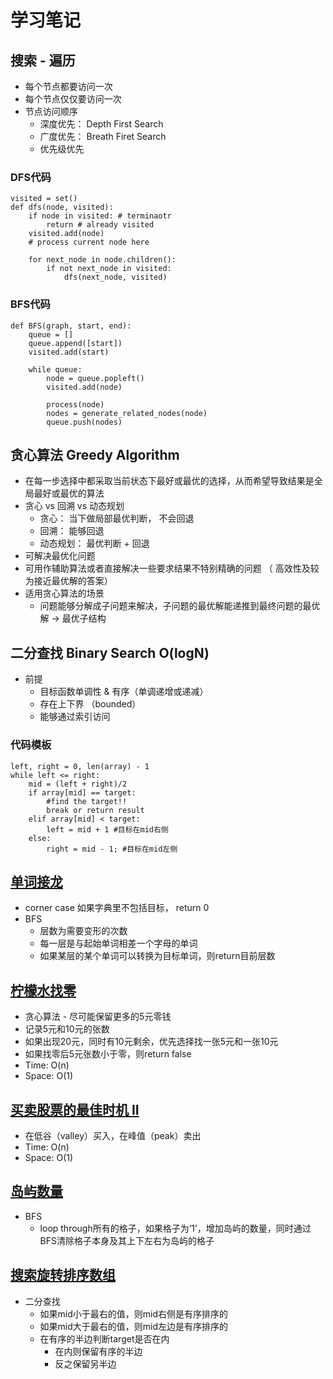 # 学习笔记
## 搜索 - 遍历
- 每个节点都要访问一次
- 每个节点仅仅要访问一次
- 节点访问顺序
	- 深度优先： Depth First Search
	- 广度优先： Breath Firet Search
	- 优先级优先

### DFS代码
    visited = set()
    def dfs(node, visited):
        if node in visited: # terminaotr
            return # already visited
        visited.add(node)
        # process current node here

        for next_node in node.children():
            if not next_node in visited:
                dfs(next_node, visited)

### BFS代码

    def BFS(graph, start, end):
        queue = []
        queue.append([start])
        visited.add(start)
        
        while queue:
            node = queue.popleft()
            visited.add(node)

            process(node)
            nodes = generate_related_nodes(node)
            queue.push(nodes)

## 贪心算法 Greedy Algorithm
 - 在每一步选择中都采取当前状态下最好或最优的选择，从而希望导致结果是全局最好或最优的算法
 - 贪心 vs 回溯 vs 动态规划
	- 贪心： 当下做局部最优判断， 不会回退
	- 回溯： 能够回退
	- 动态规划： 最优判断 + 回退
 - 可解决最优化问题
 - 可用作辅助算法或者直接解决一些要求结果不特别精确的问题 （ 高效性及较为接近最优解的答案）
 - 适用贪心算法的场景
	- 问题能够分解成子问题来解决，子问题的最优解能递推到最终问题的最优解 -> 最优子结构

## 二分查找 Binary Search O(logN)
- 前提
    - 目标函数单调性 & 有序（单调递增或递减）
    - 存在上下界 （bounded）
    - 能够通过索引访问

### 代码模板
    left, right = 0, len(array) - 1
    while left <= right:
        mid = (left + right)/2
        if array[mid] == target:
            #find the target!!
            break or return result
        elif array[mid] < target:
            left = mid + 1 #目标在mid右侧
        else:
            right = mid - 1; #目标在mid左侧

## [单词接龙](127_ladderLength.java)
- corner case 如果字典里不包括目标， return 0
- BFS 
    - 层数为需要变形的次数
    - 每一层是与起始单词相差一个字母的单词
    - 如果某层的某个单词可以转换为目标单词，则return目前层数

## [柠檬水找零](860_lenmonade_change.java)
- 贪心算法 - 尽可能保留更多的5元零钱
- 记录5元和10元的张数
- 如果出现20元，同时有10元剩余，优先选择找一张5元和一张10元
- 如果找零后5元张数小于零，则return false
- Time: O(n)
- Space: O(1)

## [买卖股票的最佳时机 II](122_best_time_stockII.java)
- 在低谷（valley）买入，在峰值（peak）卖出
- Time: O(n)
- Space: O(1)

## [岛屿数量](200_number_of_islands.java)
- BFS
    - loop through所有的格子，如果格子为‘1’，增加岛屿的数量，同时通过BFS清除格子本身及其上下左右为岛屿的格子

## [搜索旋转排序数组](33_search_in_rotated_sorted_array.java)
- 二分查找
    - 如果mid小于最右的值，则mid右侧是有序排序的
    - 如果mid大于最右的值，则mid左边是有序排序的
    - 在有序的半边判断target是否在内
        - 在内则保留有序的半边
        - 反之保留另半边